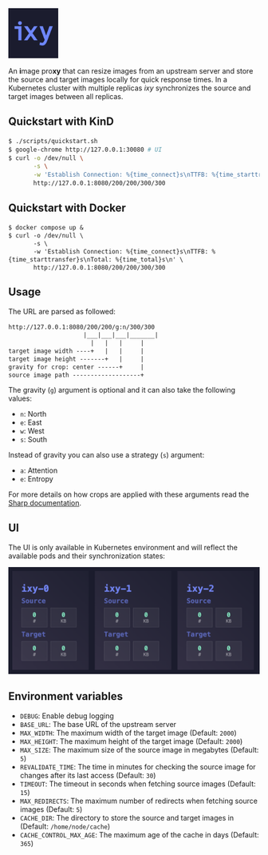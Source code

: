 <img src="https://github.com/neoskop/ixy/blob/main/images/logo.png" width="100">

An **i**mage pro**xy** that can resize images from an upstream server and store the source and target images locally for quick response times. In a Kubernetes cluster with multiple replicas _ixy_ synchronizes the source and target images between all replicas.

## Quickstart with KinD

```bash
$ ./scripts/quickstart.sh
$ google-chrome http://127.0.0.1:30080 # UI
$ curl -o /dev/null \
       -s \
       -w 'Establish Connection: %{time_connect}s\nTTFB: %{time_starttransfer}s\nTotal: %{time_total}s\n' \
       http://127.0.0.1:8080/200/200/300/300
```

## Quickstart with Docker

```
$ docker compose up &
$ curl -o /dev/null \
       -s \
       -w 'Establish Connection: %{time_connect}s\nTTFB: %{time_starttransfer}s\nTotal: %{time_total}s\n' \
       http://127.0.0.1:8080/200/200/300/300
```

## Usage

The URL are parsed as followed:

```
http://127.0.0.1:8080/200/200/g:n/300/300
                     |___|___|___|_______|
                       |   |   |     |
target image width ----+   |   |     |
target image height -------+   |     |
gravity for crop: center ------+     |
source image path -------------------+
```

The gravity (`g`) argument is optional and it can also take the following values:

- `n`: North
- `e`: East
- `w`: West
- `s`: South

Instead of gravity you can also use a strategy (`s`) argument:

- `a`: Attention
- `e`: Entropy

For more details on how crops are applied with these arguments read the [Sharp documentation](https://sharp.pixelplumbing.com/api-resize).

## UI

The UI is only available in Kubernetes environment and will reflect the available pods and their synchronization states:

![ixy-ui](./images/ui.png)

## Environment variables

- `DEBUG`: Enable debug logging
- `BASE_URL`: The base URL of the upstream server
- `MAX_WIDTH`: The maximum width of the target image (Default: `2000`)
- `MAX_HEIGHT`: The maximum height of the target image (Default: `2000`)
- `MAX_SIZE`: The maximum size of the source image in megabytes (Default: `5`)
- `REVALIDATE_TIME`: The time in minutes for checking the source image for changes after its last access (Default: `30`)
- `TIMEOUT`: The timeout in seconds when fetching source images (Default: `15`)
- `MAX_REDIRECTS`: The maximum number of redirects when fetching source images (Default: `5`)
- `CACHE_DIR`: The directory to store the source and target images in (Default: `/home/node/cache`)
- `CACHE_CONTROL_MAX_AGE`: The maximum age of the cache in days (Default: `365`)
